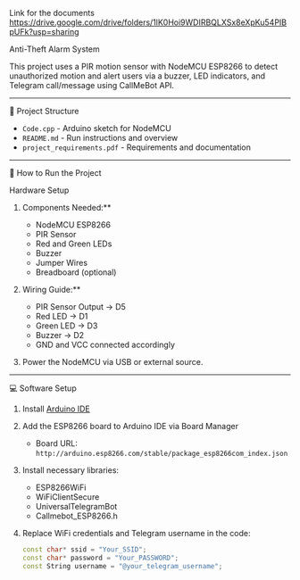 Link for the documents
https://drive.google.com/drive/folders/1lK0Hoi9WDIRBQLXSx8eXpKu54PIBpUFk?usp=sharing
 
 Anti-Theft Alarm System

This project uses a PIR motion sensor with NodeMCU ESP8266 to detect unauthorized motion and alert users via a buzzer, LED indicators, and Telegram call/message using CallMeBot API.

---

 📁 Project Structure

- `Code.cpp` - Arduino sketch for NodeMCU
- `README.md` - Run instructions and overview
- `project_requirements.pdf` - Requirements and documentation

---

🚀 How to Run the Project

 Hardware Setup

1. Components Needed:**
   - NodeMCU ESP8266
   - PIR Sensor
   - Red and Green LEDs
   - Buzzer
   - Jumper Wires
   - Breadboard (optional)

2. Wiring Guide:**
   - PIR Sensor Output → D5  
   - Red LED → D1  
   - Green LED → D3  
   - Buzzer → D2  
   - GND and VCC connected accordingly

3. Power the NodeMCU via USB or external source.

---

 💻 Software Setup

1. Install [Arduino IDE](https://www.arduino.cc/en/software)  
2. Add the ESP8266 board to Arduino IDE via Board Manager  
   - Board URL: `http://arduino.esp8266.com/stable/package_esp8266com_index.json`  
3. Install necessary libraries:
   - ESP8266WiFi
   - WiFiClientSecure
   - UniversalTelegramBot
   - Callmebot_ESP8266.h  

4. Replace WiFi credentials and Telegram username in the code:
   ```cpp
   const char* ssid = "Your_SSID";
   const char* password = "Your_PASSWORD";
   const String username = "@your_telegram_username";

